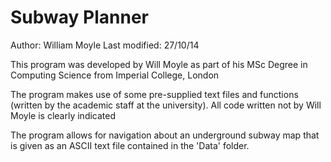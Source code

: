 # Subway Planner

Author: William Moyle
Last modified: 27/10/14

This program was developed by Will Moyle as part of his MSc Degree in Computing Science from Imperial College, London

The program makes use of some pre-supplied text files and functions (written by the academic staff at the university). All code written not by Will Moyle is clearly indicated

The program allows for navigation about an underground subway map that is given as an ASCII text file contained in the 'Data' folder.